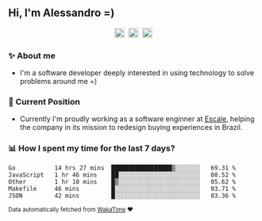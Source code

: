 ## Hi, I'm Alessandro =)

<p align="center">
  <a href="https://www.linkedin.com/in/alessandro-costa-dev/"><img src="https://img.shields.io/badge/-alessandro--costa--dev-%233f7ec6?style=flat-square&logo=Linkedin&logoColor=white" height="20"/></a>&nbsp;&nbsp;<a href="https://medium.com/@alessandro_costa"><img src="https://img.shields.io/badge/-%40alessandro__costa-%20black?style=flat-square&logo=Medium" height="20"/></a>&nbsp;&nbsp;<a href="mailto:alessandro96fc@gmail.com"><img src="https://img.shields.io/badge/-alessandro96fc%40gmail.com-%23c14438?style=flat-square&logo=Gmail&logoColor=white" height="20"/></a>
</p>

### :sparkles: About me

- I'm a software developer deeply interested in using technology to solve problems around me =)

### :office: Current Position 

-  Currently I'm proudly working as a software enginner at [Escale](https://github.com/escaletech), helping the company in its mission to redesign buying experiences in Brazil.

### :bar_chart: How I spent my time for the last 7 days?

<!--START_SECTION:waka-->
```text
Go           14 hrs 27 mins  █████████████████▒░░░░░░░   69.31 % 
JavaScript   1 hr 46 mins    ██░░░░░░░░░░░░░░░░░░░░░░░   08.52 % 
Other        1 hr 10 mins    █▒░░░░░░░░░░░░░░░░░░░░░░░   05.62 % 
Makefile     46 mins         █░░░░░░░░░░░░░░░░░░░░░░░░   03.71 % 
JSON         42 mins         █░░░░░░░░░░░░░░░░░░░░░░░░   03.36 % 
```
<!--END_SECTION:waka-->

<sub>Data automatically fetched from [WakaTime](https://wakatime.com/) :heart:</sub>
